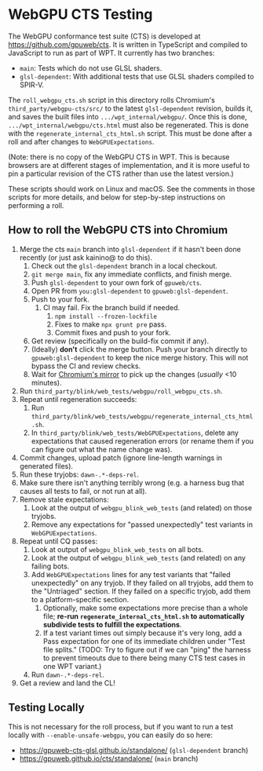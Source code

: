 # WebGPU CTS Testing

The WebGPU conformance test suite (CTS) is developed at
<https://github.com/gpuweb/cts>. It is written in TypeScript and compiled to
JavaScript to run as part of WPT. It currently has two branches:

- `main`: Tests which do not use GLSL shaders.
- `glsl-dependent`: With additional tests that use GLSL shaders compiled to SPIR-V.

The `roll_webgpu_cts.sh` script in this directory rolls Chromium's
`third_party/webgpu-cts/src/` to the latest `glsl-dependent` revision, builds
it, and saves the built files into `.../wpt_internal/webgpu/`.
Once this is done, `.../wpt_internal/webgpu/cts.html` must also be regenerated.
This is done with the `regenerate_internal_cts_html.sh` script.
This must be done after a roll and after changes to `WebGPUExpectations`.

(Note: there is no copy of the WebGPU CTS in WPT. This is because browsers are
at different stages of implementation, and it is more useful to pin a particular
revision of the CTS rather than use the latest version.)

These scripts should work on Linux and macOS.
See the comments in those scripts for more details, and below for step-by-step
instructions on performing a roll.

## How to roll the WebGPU CTS into Chromium

1. Merge the cts `main` branch into `glsl-dependent` if it hasn't been
    done recently (or just ask kainino@ to do this).
    1. Check out the `glsl-dependent` branch in a local checkout.
    1. `git merge main`, fix any immediate conflicts, and finish merge.
    1. Push `glsl-dependent` to your own fork of `gpuweb/cts`.
    1. Open PR from `you:glsl-dependent` to `gpuweb:glsl-dependent`.
    1. Push to your fork.
        1. CI may fail. Fix the branch build if needed.
            1. `npm install --frozen-lockfile`
            1. Fixes to make `npx grunt pre` pass.
            1. Commit fixes and push to your fork.
    1. Get review (specifically on the build-fix commit if any).
    1. (Ideally) **don't** click the merge button. Push your branch directly to
        `gpuweb:glsl-dependent` to keep the nice merge history. This will not
        bypass the CI and review checks.
    1. Wait for
        [Chromium's mirror](https://chromium.googlesource.com/external/github.com/gpuweb/cts/+log/refs/heads/glsl-dependent)
        to pick up the changes (_usually_ &lt;10 minutes).
1. Run `third_party/blink/web_tests/webgpu/roll_webgpu_cts.sh`.
1. Repeat until regeneration succeeds:
    1. Run `third_party/blink/web_tests/webgpu/regenerate_internal_cts_html.sh`.
    1. In `third_party/blink/web_tests/WebGPUExpectations`,
        delete any expectations that caused regeneration errors
        (or rename them if you can figure out what the name change was).
1. Commit changes, upload patch (ignore line-length warnings in generated files).
1. Run these tryjobs: `dawn-.*-deps-rel`.
1. Make sure there isn't anything terribly wrong
    (e.g. a harness bug that causes all tests to fail, or not run at all).
1. Remove stale expectations:
    1. Look at the output of `webgpu_blink_web_tests` (and related)
        on those tryjobs.
    1. Remove any expectations for "passed unexpectedly" test variants
        in `WebGPUExpectations`.
1. Repeat until CQ passes:
    1. Look at output of `webgpu_blink_web_tests` on all bots.
    1. Look at the output of `webgpu_blink_web_tests` (and related)
        on any failing bots.
    1. Add `WebGPUExpectations` lines for any test variants that
        "failed unexpectedly" on any tryjob.
        If they failed on all tryjobs, add them to the "Untriaged" section.
        If they failed on a specific tryjob, add them to a platform-specific section.
        1. Optionally, make some expectations more precise than
            a whole file; **re-run `regenerate_internal_cts_html.sh`
            to automatically subdivide tests to fulfill the expectations**.
        1. If a test variant times out simply because it's very long,
            add a Pass expectation for one of its immediate children
            under "Test file splits."
            (TODO: Try to figure out if we can "ping" the harness to prevent
            timeouts due to there being many CTS test cases in one WPT variant.)
    1. Run `dawn-.*-deps-rel`.
1. Get a review and land the CL!

## Testing Locally

This is not necessary for the roll process, but if you want to run a test
locally with `--enable-unsafe-webgpu`, you can easily do so here:

*   <https://gpuweb-cts-glsl.github.io/standalone/> (`glsl-dependent` branch)
*   <https://gpuweb.github.io/cts/standalone/> (`main` branch)
